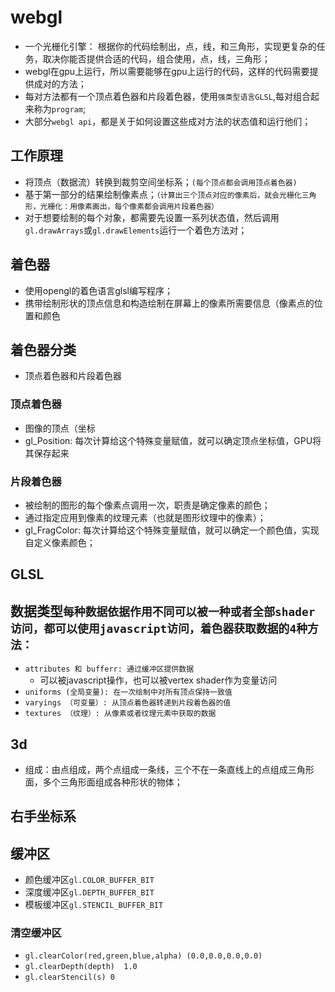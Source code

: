 # webgl
- 一个光栅化引擎： 根据你的代码绘制出，点，线，和三角形，实现更复杂的任务，取决你能否提供合适的代码，组合使用，点，线，三角形；
- webgl在gpu上运行，所以需要能够在gpu上运行的代码，这样的代码需要提供成对的方法；
- 每对方法都有一个顶点着色器和片段着色器，使用`强类型语言GLSL`,每对组合起来称为`program`;
- 大部分`webgl api`，都是关于如何设置这些成对方法的状态值和运行他们；

## 工作原理
- 将顶点（数据流）转换到裁剪空间坐标系；`(每个顶点都会调用顶点着色器)`
- 基于第一部分的结果绘制像素点；`（计算出三个顶点对应的像素后，就会光栅化三角形，光栅化：用像素画出，每个像素都会调用片段着色器）`
- 对于想要绘制的每个对象，都需要先设置一系列状态值，然后调用`gl.drawArrays`或`gl.drawElements`运行一个着色方法对；

## 着色器
- 使用opengl的着色语言glsl编写程序；
- 携带绘制形状的顶点信息和构造绘制在屏幕上的像素所需要信息（像素点的位置和颜色

## 着色器分类
- 顶点着色器和片段着色器

### 顶点着色器
- 图像的顶点（坐标
- gl_Position: 每次计算给这个特殊变量赋值，就可以确定顶点坐标值，GPU将其保存起来


### 片段着色器
- 被绘制的图形的每个像素点调用一次，职责是确定像素的颜色；
- 通过指定应用到像素的纹理元素（也就是图形纹理中的像素）；
- gl_FragColor: 每次计算给这个特殊变量赋值，就可以确定一个颜色值，实现自定义像素颜色；

## GLSL

## 数据类型`每种数据依据作用不同可以被一种或者全部shader访问，都可以使用javascript访问，着色器获取数据的4种方法：`
- `attributes 和 bufferr: 通过缓冲区提供数据`
  - 可以被javascript操作，也可以被vertex shader作为变量访问
- `uniforms (全局变量): 在一次绘制中对所有顶点保持一致值`
- `varyings （可变量）: 从顶点着色器转递到片段着色器的值`
- `textures （纹理）: 从像素或者纹理元素中获取的数据`


## 3d
- 组成：由点组成，两个点组成一条线，三个不在一条直线上的点组成三角形面，多个三角形面组成各种形状的物体；


## 右手坐标系 

## 缓冲区
- 颜色缓冲区`gl.COLOR_BUFFER_BIT`
- 深度缓冲区`gl.DEPTH_BUFFER_BIT`
- 模板缓冲区`gl.STENCIL_BUFFER_BIT`

### 清空缓冲区
- `gl.clearColor(red,green,blue,alpha) (0.0,0.0,0.0,0.0)`
- `gl.clearDepth(depth)  1.0`
- `gl.clearStencil(s) 0`